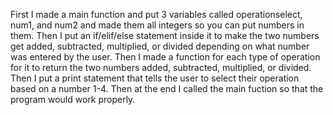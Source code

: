 First I made a main function and put 3 variables called operationselect, num1, and num2 and made them all integers so you can put numbers in them.
Then I put an if/elif/else statement inside it to make the two numbers get added, subtracted, multiplied, or divided depending on what number was entered by the user. 
Then I made a function for each type of operation for it to return the two numbers added, subtracted, multiplied, or divided. 
Then I put a print statement that tells the user to select their operation based on a number 1-4.
Then at the end I called the main fuction so that the program would work properly. 
